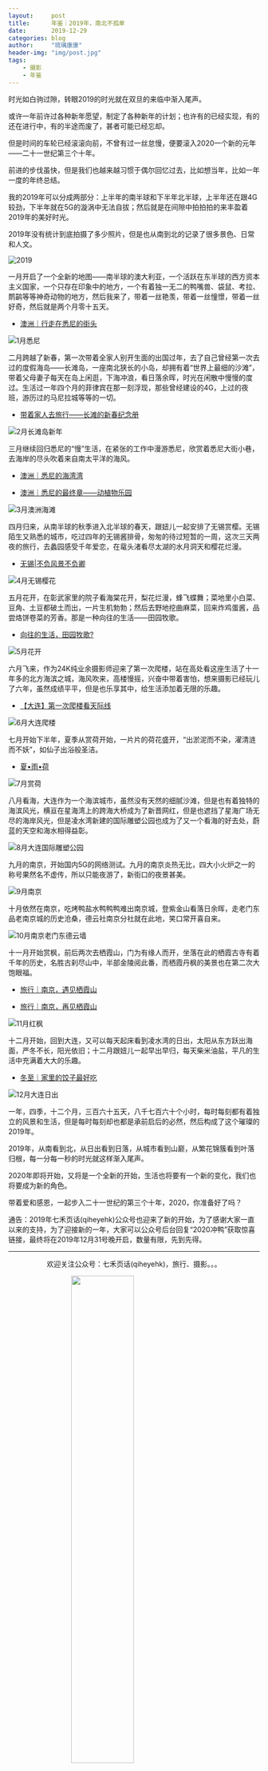 ```yaml
---
layout:     post
title:      年鉴｜2019年，南北不孤单
date:       2019-12-29
categories: blog
author:     "琉璃康康"
header-img: "img/post.jpg"
tags:
    - 摄影
    - 年鉴
---
```


<style>
img{
  display:block;
  margin:0
  auto;
}
</style>

<meta name="referrer" content="never">

时光如白驹过隙，转眼2019的时光就在双旦的来临中渐入尾声。

或许一年前许过各种新年愿望，制定了各种新年的计划；也许有的已经实现，有的还在进行中，有的半途而废了，甚者可能已经忘却。

但是时间的车轮已经滚滚向前，不曾有过一丝怠慢，便要滚入2020一个新的元年——二十一世纪第三个十年。

前进的步伐虽快，但是我们也越来越习惯于偶尔回忆过去，比如想当年，比如一年一度的年终总结。

我的2019年可以分成两部分：上半年的南半球和下半年北半球，上半年还在跟4G较劲，下半年就在5G的漩涡中无法自拔；然后就是在间隙中拍拍拍的来丰盈着2019年的美好时光。

2019年没有统计到底拍摄了多少照片，但是也从南到北的记录了很多景色、日常和人文。

![2019][1]

一月开启了一个全新的地图——南半球的澳大利亚，一个活跃在东半球的西方资本主义国家，一个只存在印象中的地方，一个有着独一无二的鸭嘴兽、袋鼠、考拉、鸸鹋等等神奇动物的地方，然后我来了，带着一丝艳羡，带着一丝憧憬，带着一丝好奇，然后就是两个月零十五天。

- [澳洲｜行走在悉尼的街头](https://mp.weixin.qq.com/s/OFT8VUw5OGNK_Vp6cxlRuA)



![1月悉尼][2]


二月跨越了新春，第一次带着全家人别开生面的出国过年，去了自己曾经第一次去过的度假海岛——长滩岛，一座南北狭长的小岛，却拥有着“世界上最细的沙滩”，带着父母妻子每天在岛上闲逛，下海冲浪，看日落余晖，时光在闲散中慢慢的度过。生活过一年四个月的菲律宾在那一刻浮现，那些曾经建设的4G，上过的夜班，游历过的马尼拉城等等的一切。

- [带着家人去旅行——长滩的新春纪念册](https://mp.weixin.qq.com/s/84D0NvCg_DbNu-HXNszNZA)



![2月长滩岛新年][3]


三月继续回归悉尼的“慢”生活，在紧张的工作中漫游悉尼，欣赏着悉尼大街小巷，去海岸的尽头吹着来自南太平洋的海风。

- [澳洲｜悉尼的海湾湾](https://mp.weixin.qq.com/s/w2t677SmqQgq5D0pp3J6Yw)

- [澳洲｜悉尼的最终章——动植物乐园](https://mp.weixin.qq.com/s/tPBOqjBdiw-TvC2bJ98Okw)


![3月澳洲海滩][4]


四月归来，从南半球的秋季进入北半球的春天，跟妞儿一起安排了无锡赏樱。无锡陌生又熟悉的城市，吃过四年的无锡酱排骨，匆匆的待过短暂的一周，这次三天两夜的旅行，去蠡园感受千年爱恋，在鼋头渚看尽太湖的水月洞天和樱花烂漫。

- [无锡|不负风景不负卿](https://mp.weixin.qq.com/s/LTt4-37rF1_zbx46U6VtTw)


![4月无锡樱花][5]


五月花开，在彰武家里的院子看海棠花开，梨花烂漫，蜂飞蝶舞；菜地里小白菜、豆角、土豆都破土而出，一片生机勃勃；然后去野地挖曲麻菜，回来炸鸡蛋酱，品尝烙饼卷菜的芳香。那是一种向往的生活——田园牧歌。

- [向往的生活，田园牧歌?](https://mp.weixin.qq.com/s/KMg80ZBZ5oVxCjXKiudNEQ)


![5月花开][6]


六月飞来，作为24K纯业余摄影师迎来了第一次爬楼，站在高处看这座生活了十一年多的北方海滨之城，海风吹来，高楼慢摇，兴奋中带着害怕，想来摄影已经玩儿了六年，虽然成绩平平，但是也乐享其中，给生活添加着无限的乐趣。

- [【大连】第一次爬楼看天际线](https://mp.weixin.qq.com/s/gs7LQ1EzIvHiw5_mmLWAbw)


![6月大连爬楼][7]


七月开始下半年，夏季从赏荷开始，一片片的荷花盛开，“出淤泥而不染，濯清涟而不妖”，如仙子出浴般圣洁。

- [夏•雨•荷](https://mp.weixin.qq.com/s/k1lslKyfHr5z2fyNnPDynA)


![7月赏荷][8]


八月看海，大连作为一个海滨城市，虽然没有天然的细腻沙滩，但是也有着独特的海滨风光，横亘在星海湾上的跨海大桥成为了新晋网红，但是也遮挡了星海广场无尽的海岸风光，但是凌水湾新建的国际雕塑公园也成为了又一个看海的好去处，蔚蓝的天空和海水相得益彰。

![8月大连国际雕塑公园][9]


九月的南京，开始国内5G的网络测试。九月的南京炎热无比，四大小火炉之一的称号果然名不虚传，所以只能夜游了，新街口的夜景甚美。

![9月南京][10]


十月依然在南京，吃烤鸭盐水鸭鸭鸭难出南京城，登紫金山看落日余晖，走老门东品老南京城的历史沧桑，德云社南京分社就在此地，笑口常开喜自来。

![10月南京老门东德云墙][11]


十一月开始赏枫，前后两次去栖霞山，门为有缘人而开，坐落在此的栖霞古寺有着千年的历史，名胜古刹尽山中，半部金陵阅此番，而栖霞丹枫的美景也在第二次大饱眼福。

- [旅行｜南京，遇见栖霞山](https://mp.weixin.qq.com/s/-l7ZRY_uj7YZkTMSKbYpUg)

- [旅行｜南京，再见栖霞山](https://mp.weixin.qq.com/s/DNrQfYo4kIVLqB2zPCoqjA)


![11月红枫][12]


十二月开始，回到大连，又可以每天起床看到凌水湾的日出，太阳从东方跃出海面，严冬不长，阳光依旧；十二月跟妞儿一起早出早归，每天柴米油盐，平凡的生活中充满着大大的乐趣。

- [冬至｜家里的饺子最好吃](https://mp.weixin.qq.com/s/gXKGxufU6v7zORaWENiTRg)


![12月大连日出][13]


一年，四季，十二个月，三百六十五天，八千七百六十个小时，每时每刻都有着独立的风景和生活，但是每时每刻却也都是承前启后的必然，然后构成了这个璀璨的2019年。

2019年，从南看到北，从日出看到日落，从城市看到山巅，从繁花锦簇看到叶落归根，每一分每一秒的时光就这样渐入尾声。

2020年即将开始，又将是一个全新的开始，生活也将要有一个新的变化，我们也将要成为新的角色。

带着爱和感恩，一起步入二十一世纪的第三个十年，2020，你准备好了吗？

通告：2019年七禾页话(qiheyehk)公众号也迎来了新的开始，为了感谢大家一直以来的支持，为了迎接新的一年，大家可以公众号后台回复“2020冲鸭”获取惊喜链接，最终将在2019年12月31号晚开启，数量有限，先到先得。

------------
<p align="center">欢迎关注公众号：七禾页话(qiheyehk)，旅行、摄影。。。</p>
<img src="https://mmbiz.qpic.cn/mmbiz_jpg/QqiaFS6NT0eAaCjLpPgUZricqK7lIOO3hYEYIbjibRlYaiaTsib0reaQfQTmaibVw2QqZLibBWpCHJdg0v3V7yX8sQgWw/0?wx_fmt=jpeg" width="50%"/>


[1]:https://mmbiz.qpic.cn/mmbiz_jpg/QqiaFS6NT0eAxDdGmjgquIURq1YCeMdGAHh1ehkt9znMybEcw15ZGiaFIJliaRicU7D2SOtWiaQpQL5QHuwWm8cXPQw/0?wx_fmt=jpeg


[2]:https://mmbiz.qpic.cn/mmbiz_jpg/QqiaFS6NT0eAxDdGmjgquIURq1YCeMdGAVtIaqmxPOVpWLaBnCTTiaoOk8Aj3hCywlVSOlZHrEhzvuYPsYdlefFw/0?wx_fmt=jpeg


[3]:https://mmbiz.qpic.cn/mmbiz_jpg/QqiaFS6NT0eAxDdGmjgquIURq1YCeMdGAc4nLW6Vz4mmmT41vOI5qiapgelaVtSNfhuiaJAiaIoSXcw1LBgTaqeOSQ/0?wx_fmt=jpeg


[4]:https://mmbiz.qpic.cn/mmbiz_jpg/QqiaFS6NT0eAxDdGmjgquIURq1YCeMdGAdZ5CgO7CspQbREl7voPkwVxzgoTO0sTmTaOm8UqU5mGib5XNzTISMBg/0?wx_fmt=jpeg


[5]:https://mmbiz.qpic.cn/mmbiz_jpg/QqiaFS6NT0eAxDdGmjgquIURq1YCeMdGAo3fzJVaZUPLLMjlOVOxhe9XZ1icY2yWdQkgmPWlxCjf9ric2V0gSOUfg/0?wx_fmt=jpeg


[6]:https://mmbiz.qpic.cn/mmbiz_jpg/QqiaFS6NT0eAxDdGmjgquIURq1YCeMdGAyR75lr8dWWiaNBlawunz0zgdnvcLECK6kX8YXXjUDbnXWsWCJ4lZbdA/0?wx_fmt=jpeg


[7]:https://mmbiz.qpic.cn/mmbiz_jpg/QqiaFS6NT0eAxDdGmjgquIURq1YCeMdGAGIvfmJCQdlINTNAry2R0UmFSmEQSyIiaibu8kwH0Palh3uY3PLibWtC8A/0?wx_fmt=jpeg


[8]:https://mmbiz.qpic.cn/mmbiz_jpg/QqiaFS6NT0eAxDdGmjgquIURq1YCeMdGAJJngj0nVicCeGypDI0rmmpibHEOKm5CETIVJPofjav4tUIqSY8uQIc6A/0?wx_fmt=jpeg


[9]:https://mmbiz.qpic.cn/mmbiz_jpg/QqiaFS6NT0eAxDdGmjgquIURq1YCeMdGALsa7VEGxBUGfqbvm41dOYicL5jfO6Wb2YOpAzUZVMrKckiafVI7uVAWg/0?wx_fmt=jpeg


[10]:https://mmbiz.qpic.cn/mmbiz_jpg/QqiaFS6NT0eAxDdGmjgquIURq1YCeMdGAicFAgNVxJTSEiaWiba1L8euOuEltR35HeJiaN05wAMIsbdCDJ7klrIxiarA/0?wx_fmt=jpeg


[11]:https://mmbiz.qpic.cn/mmbiz_jpg/QqiaFS6NT0eAxDdGmjgquIURq1YCeMdGApDdAdxDqpgRfUd1ol0ZqVYU4pSPUMaLjYC5akicibVyrnDpaxSufJkTA/0?wx_fmt=jpeg


[12]:https://mmbiz.qpic.cn/mmbiz_jpg/QqiaFS6NT0eAxDdGmjgquIURq1YCeMdGAkTqI3C7dmMIzKIxd8V2LibFuSvBiaOMlqHcVbuYJ99Tk9SJuCksvdjJA/0?wx_fmt=jpeg


[13]:https://mmbiz.qpic.cn/mmbiz_jpg/QqiaFS6NT0eAxDdGmjgquIURq1YCeMdGARsicyllgEKLPlpicKIHfNn3TaFTmtWDb6Lias6szu0wlsicavnXePKLkhw/0?wx_fmt=jpeg


